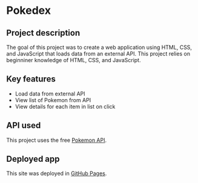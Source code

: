 # Pokedex

## Project description

The goal of this project was to create a web application using HTML, CSS, and JavaScript that loads data from an external API. This project relies on beginniner knowledge of HTML, CSS, and JavaScript.

## Key features

- Load data from external API
- View list of Pokemon from API
- View details for each item in list on click

## API used

This project uses the free [Pokemon API](https://pokeapi.co/).

## Deployed app

This site was deployed in [GitHub Pages](https://sarahmjenkins.github.io/pokedex-js-app/).